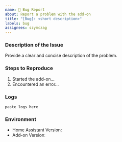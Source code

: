 ```yaml
---
name: 🐛 Bug Report
about: Report a problem with the add-on
title: "[Bug]: <short description>"
labels: bug
assignees: szymczag
---
```


### Description of the Issue
Provide a clear and concise description of the problem.

### Steps to Reproduce
1. Started the add-on...
2. Encountered an error...

### Logs
```
paste logs here
```

### Environment
- Home Assistant Version: 
- Add-on Version: 

